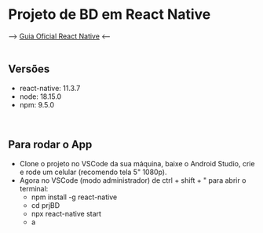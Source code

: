 <h1>Projeto de BD em React Native</h1>
--> <a target="_blank" href="https://reactnative.dev/docs/getting-started">Guia Oficial React Native</a> <--
<br>
<br>
<h2>Versões</h2>
<ul>
  <li>react-native: 11.3.7</li>
  <li>node: 18.15.0</li>
  <li>npm: 9.5.0</li>
</ul>
<br>
<h2>Para rodar o App</h2>
<ul>
  <li>Clone o projeto no VSCode da sua máquina, baixe o Android Studio, crie e rode um celular (recomendo tela 5" 1080p).</li>
  <li>Agora no VSCode (modo administrador) de ctrl + shift + " para abrir o terminal:
  <ul>
    <li>npm install -g react-native</li>
    <li>cd prjBD</li>
    <li>npx react-native start</li>
    <li>a</li>
  </ul>
</ul>
